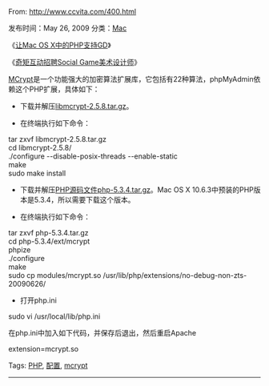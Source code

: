 From: <http://www.ccvita.com/400.html>

发布时间：May 26, 2009 分类：[Mac][1]

   [1]: http://www.ccvita.com/category/mac/

《[让Mac OS X中的PHP支持GD][2]》 

   [2]: http://www.ccvita.com/401.html (让Mac OS X中的PHP支持GD)

《[奇矩互动招聘Social Game美术设计师][3]》 

   [3]: http://www.ccvita.com/405.html (奇矩互动招聘Social Game美术设计师)

[MCrypt][4]是一个功能强大的加密算法扩展库，它包括有22种算法，phpMyAdmin依赖这个PHP扩展，具体如下：  


   [4]: http://mcrypt.sourceforge.net/

  * 下载并解压[libmcrypt-2.5.8.tar.gz][5]。  

  * 在终端执行如下命令：  


   [5]: http://sourceforge.net/projects/mcrypt/files/Libmcrypt/

tar zxvf libmcrypt-2.5.8.tar.gz  
cd libmcrypt-2.5.8/  
./configure --disable-posix-threads --enable-static  
make  
sudo make install 

  

  * 下载并解压[PHP源码文件php-5.3.4.tar.gz][6]。Mac OS X 10.6.3中预装的PHP版本是5.3.4，所以需要下载这个版本。  

  * 在终端执行如下命令：  


   [6]: http://cn.php.net/get/php-5.3.4.tar.gz/from/a/mirror

tar zxvf php-5.3.4.tar.gz  
cd php-5.3.4/ext/mcrypt  
phpize  
./configure  
make  
sudo cp modules/mcrypt.so /usr/lib/php/extensions/no-debug-non-zts-20090626/ 

  

  * 打开php.ini  


sudo vi /usr/local/lib/php.ini 

  
在php.ini中加入如下代码，并保存后退出，然后重启Apache  


extension=mcrypt.so 

Tags: [PHP][7], [配置][8], [mcrypt][9]

   [7]: http://www.ccvita.com/tag/PHP/
   [8]: http://www.ccvita.com/tag/%E9%85%8D%E7%BD%AE/
   [9]: http://www.ccvita.com/tag/mcrypt/

* * *
